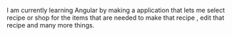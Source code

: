I am currently learning Angular by making a application that lets me select recipe or shop for the items that are needed to make that recipe , edit that recipe and many more things.
